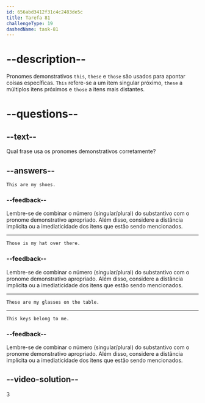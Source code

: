 ```yaml
---
id: 656abd3412f31c4c2483de5c
title: Tarefa 81
challengeType: 19
dashedName: task-81
---
```


# --description--

Pronomes demonstrativos `this`, `these` e `those` são usados para apontar coisas específicas. `This` refere-se a um item singular próximo, `these` a múltiplos itens próximos e `those` a itens mais distantes.

# --questions--

## --text--

Qual frase usa os pronomes demonstrativos corretamente?

## --answers--

`This are my shoes.`

### --feedback--

Lembre-se de combinar o número (singular/plural) do substantivo com o pronome demonstrativo apropriado. Além disso, considere a distância implícita ou a imediaticidade dos itens que estão sendo mencionados.

---

`Those is my hat over there.`

### --feedback--

Lembre-se de combinar o número (singular/plural) do substantivo com o pronome demonstrativo apropriado. Além disso, considere a distância implícita ou a imediaticidade dos itens que estão sendo mencionados.

---

`These are my glasses on the table.`

---

`This keys belong to me.`

### --feedback--

Lembre-se de combinar o número (singular/plural) do substantivo com o pronome demonstrativo apropriado. Além disso, considere a distância implícita ou a imediaticidade dos itens que estão sendo mencionados.

## --video-solution--

3
